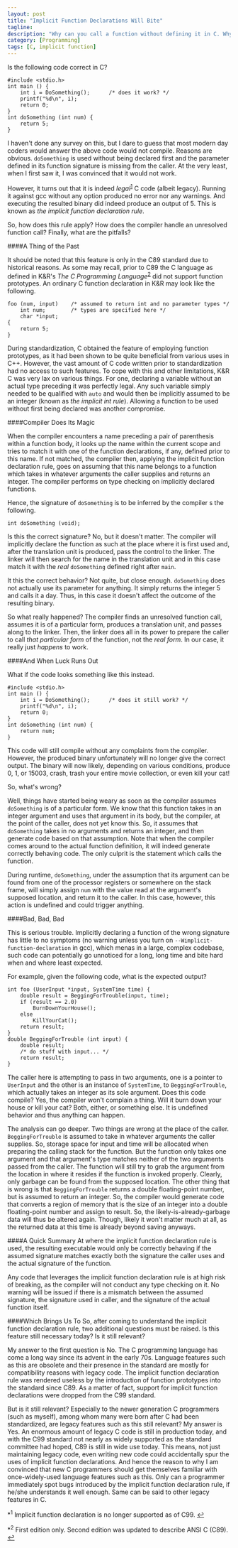 ```yaml
---
layout: post
title: "Implicit Function Declarations Will Bite"
tagline:
description: "Why can you call a function without defining it in C. Why is it bad?"
category: [Programming]
tags: [C, implicit function]
---
```


Is the following code correct in C?

    #include <stdio.h>
    int main () {
        int i = DoSomething();      /* does it work? */
        printf("%d\n", i);
        return 0;
    }
    int doSomething (int num) {
        return 5;
    }

I haven't done any survey on this, but I dare to guess that most modern day
coders would answer the above code would not compile.
Reasons are obvious.
`doSomething` is used without being declared first and the parameter defined
in its function signature is missing from the caller.
At the very least, when I first saw it, I was convinced that it would not work.

However, it turns out that it is indeed
*legal*<sup id="ref_f1"><a href="#f1">1</a></sup> C code (albeit legacy).
Running it against gcc without any option produced no error nor any warnings.
And executing the resulted binary did indeed produce an output of 5.
This is known as *the implicit function declaration rule*.

So, how does this rule apply?
How does the compiler handle an unresolved function call?
Finally, what are the pitfalls?

####A Thing of the Past

It should be noted that this feature is only in the C89 standard due to historical reasons.
As some may recall, prior to C89 the C language as defined in K&R's
*The C Programming Language*<sup id="ref_f2"><a href="#f2">2</a></sup>
did not support function prototypes.
An ordinary C function declaration in K&R may look like the following.

    foo (num, input)    /* assumed to return int and no parameter types */
        int num;        /* types are specified here */
        char *input;
    {
        return 5;
    }

During standardization, C obtained the feature of employing function prototypes,
as it had been shown to be quite beneficial from various uses in C++.
However, the vast amount of C code written prior to standardization had no access
to such features.
To cope with this and other limitations, K&R C was very lax on various things.
For one, declaring a variable without an actual type preceding it was perfectly legal.
Any such variable simply needed to be qualified with `auto`
and would then be implicitly assumed to be an integer (known as *the implicit int rule*).
Allowing a function to be used without first being declared was another compromise.

####Compiler Does Its Magic

When the compiler encounters a name preceding a pair of parenthesis within a function body,
it looks up the name within the current scope and tries to match it with one of the
function declarations, if any, defined prior to this name.
If not matched, the compiler then, applying the implicit function declaration rule,
goes on assuming that this name belongs to a function which takes in whatever arguments
the caller supplies and returns an integer.
The compiler performs on type checking on implicitly declared functions.

Hence, the signature of `doSomething` is to be inferred by the compiler s the following.

    int doSomething (void);

Is this the correct signature? No, but it doesn't matter.
The compiler will implicitly declare the function as such at the place where
it is first used and, after the translation unit is produced, pass the
control to the linker.
The linker will then search for the name in the translation unit and in this case
match it with the *real* `doSomething` defined right after `main`.

It this the correct behavior? Not quite, but close enough.
`doSomething` does not actually use its parameter for anything.
It simply returns the integer 5 and calls it a day.
Thus, in this case it doesn't affect the outcome of the resulting binary.

So what really happened?
The compiler finds an unresolved function call, assumes it is of a particular form,
produces a translation unit, and passes along to the linker.
Then, the linker does all in its power to prepare the caller to call
*that particular form* of the function, not the *real form*.
In our case, it really just *happens* to work.

####And When Luck Runs Out

What if the code looks something like this instead.

    #include <stdio.h>
    int main () {
        int i = DoSomething();      /* does it still work? */
        printf("%d\n", i);
        return 0;
    }
    int doSomething (int num) {
        return num;
    }

This code will still compile without any complaints from the compiler.
However, the produced binary unfortunately will no longer give the correct output.
The binary will now likely, depending on various conditions, produce 0, 1, or 15003,
crash, trash your entire movie collection, or even kill your cat!

So, what's wrong?

Well, things have started being weary as soon as the compiler assumes
`doSomething` is of a particular form.
We know that this function takes in an integer argument and uses that argument in its body,
but the compiler, at the point of the caller, does not yet know this.
So, it assumes that `doSomething` takes in no arguments and returns an integer, and then
generate code based on that assumption.
Note that when the compiler comes around to the actual function definition, it will
indeed generate correctly behaving code.
The only culprit is the statement which calls the function.

During runtime, `doSomething`, under the assumption that its argument can be found
from one of the processor registers or somewhere on the stack frame, will simply assign
`num` with the value read at the argument's supposed location, and return it to the caller.
In this case, however, this action is undefined and could trigger anything.

####Bad, Bad, Bad

This is serious trouble.
Implicitly declaring a function of the wrong signature has little to no symptoms
(no warning unless you turn on `--Wimplicit-function-declaration` in gcc),
which menas in a large, complex codebase, such code can potentially go unnoticed
for a long, long time and bite hard when and where least expected.

For example, given the following code, what is the expected output?

    int foo (UserInput *input, SystemTime time) {
        double result = BeggingForTrouble(input, time);
        if (result == 2.0)
            BurnDownYourHouse();
        else
            KillYourCat();
        return result;
    }
    double BeggingForTrouble (int input) {
        double result;
        /* do stuff with input... */
        return result;
    }

The caller here is attempting to pass in two arguments, one is a pointer to `UserInput`
and the other is an instance of `SystemTime`, to `BeggingForTrouble`, which actually
takes an integer as its sole argument.
Does this code compile? Yes, the compiler won't complain a thing.
Will it burn down your house or kill your cat? Both, either, or something else.
It is undefined behavior and thus anything can happen.

The analysis can go deeper. Two things are wrong at the place of the caller.
`BeggingForTrouble` is assumed to take in whatever arguments the caller supplies.
So, storage space for input and time will be allocated when preparing the calling
stack for the function.
But the function only takes one argument and that argument's type matches neither of the
two arguments passed from the caller.
The function will still try to grab the argument from the location in where it resides
if the function is invoked properly.
Clearly, only garbage can be found from the supposed location.
The other thing that is wrong is that `BeggingForTrouble` returns a double floating-point
number, but is assumed to return an integer.
So, the compiler would generate code that converts a region of memory that is the size
of an integer into a double floating-point number and assign to result.
So, the likely-is-already-garbage data will thus be altered again.
Though, likely it won't matter much at all, as the returned data at this time is already
beyond saving anyways.

####A Quick Summary
At where the implicit function declaration rule is used,
the resulting executable would only be correctly behaving
if the assumed signature matches exactly both the signature
the caller uses and the actual signature of the function.

Any code that leverages the implicit function declaration rule is at high risk of breaking,
as the compiler will not conduct any type checking on it.
No warning will be issued if there is a mismatch between the assumed signature,
the signature used in caller, and the signature of the actual function itself.

####Which Brings Us To
So, after coming to understand the implicit function declaration rule,
two additional questions must be raised. Is this feature still necessary today?
Is it still relevant?

My answer to the first question is No.
The C programming language has come a long way since its advent in the early 70s.
Language features such as this are obsolete and their presence in the standard are
mostly for compatibility reasons with legacy code.
The implicit function declaration rule was rendered useless by the introduction of
function prototypes into the standard since C89. As a matter of fact,
support for implicit function declarations were dropped from the C99 standard.

But is it still relevant? Especially to the newer generation C programmers
(such as myself), among whom many were born after C had been standardized,
are legacy features such as this still relevant?
My answer is Yes. An enormous amount of legacy C code is still in production today,
and with the C99 standard not nearly as widely supported as the standard committee had hoped,
C89 is still in wide use today. This means, not just maintaining legacy code,
even writing new code could accidentally spur the uses of implicit function declarations.
And hence the reason to why I am convinced that new C programmers should get themselves
familiar with once-widely-used language features such as this.
Only can a programmer immediately spot bugs introduced by the implicit function declaration rule,
if he/she understands it well enough. Same can be said to other legacy features in C.



\*<sup>1</sup> Implicit function declaration is no longer supported as of C99.
<a id="f1" href="#ref_f1">&#8617;</a>

\*<sup>2</sup> First edition only. Second edition was updated to describe ANSI C (C89).
<a id="f2" href="#ref_f2">&#8617;</a>
